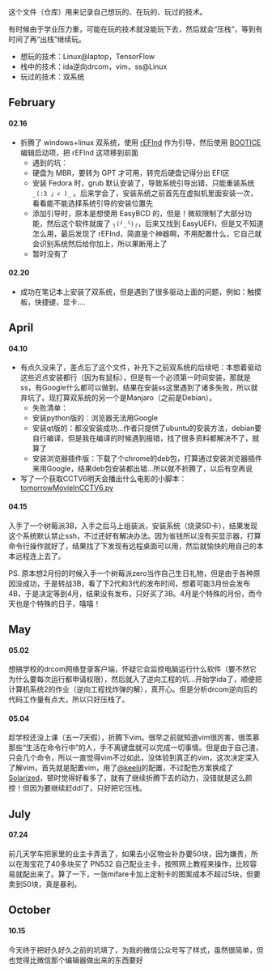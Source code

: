 这个文件（仓库）用来记录自己想玩的、在玩的、玩过的技术。

有时候由于学业压力重，可能在玩的技术就没能玩下去，然后就会“压栈”，等到有时间了再“出栈”继续玩。

- 想玩的技术：Linux@laptop，TensorFlow
- 栈中的技术：ida逆向drcom，vim，ss@Linux
- 玩过的技术：双系统

## February

#### 02.16
- 折腾了 windows+linux 双系统，使用 [rEFInd](http://www.rodsbooks.com/refind/) 作为引导，然后使用 [BOOTICE](https://sites.google.com/site/gbrtools/home/software/bootice-portable/bootice-downloads) 编辑启动项，把 rEFInd 这项移到前面
  - 遇到的坑：
  - 硬盘为 MBR，要转为 GPT 才可用，转完后硬盘记得分出 EFI区
  - 安装 Fedora 时，grub 默认安装了，导致系统引导出错，只能重装系统 ```_(:3 」∠ )_``` 。后来学会了，安装系统之前首先在虚拟机里面安装一次，看看能不能选择系统引导的安装位置先
  - 添加引导时，原本是想使用 EasyBCD 的，但是！微软限制了大部分功能，然后这个软件就废了 ```╮(╯_╰)╭```，后来又找到 EasyUEFI，但是又不知道怎么用，最后发现了 rEFInd，简直是个神器啊，不用配置什么，它自己就会识别系统然后给你加上，所以果断用上了
  - 暂时没有了

#### 02.20
- 成功在笔记本上安装了双系统，但是遇到了很多驱动上面的问题，例如：触摸板，快捷键，显卡....

## April

#### 04.10
- 有点久没来了，差点忘了这个文件，补充下之前双系统的后续吧：本想着驱动这些迟点安装都行（因为有鼠标），但是有一个必须第一时间安装，那就是ss，有Google什么都可以做到，结果在安装ss这里遇到了诸多失败，所以就弃坑了。现打算双系统的另一个是Manjaro（之前是Debian）。
  - 失败清单：
  - 安装python版的：浏览器无法用Google
  - 安装qt版的：都没安装成功...作者只提供了ubuntu的安装方法，debian要自行编译，但是我在编译的时候遇到报错，找了很多资料都解决不了，就算了
  - 安装浏览器插件版：下载了个chrome的deb包，打算通过安装浏览器插件来用Google，结果deb包安装都出错...所以就不折腾了，以后有空再说
- 写了一个获取CCTV6明天会播出什么电影的小脚本：[tomorrowMovieInCCTV6.py](https://github.com/excalibur44/Manis-pentadactyla/blob/master/tomorrowMovieInCCTV6.py)

#### 04.15
入手了一个树莓派3B，入手之后马上组装派，安装系统（烧录SD卡），结果发现这个系统默认禁止ssh，不过还好有解决办法。因为省钱所以没有买显示器，打算命令行操作就好了，结果找了下发现有远程桌面可以用，然后就愉快的用自己的本本远程连上去了。

PS. 原本想2月份的时候入手一个树莓派zero当作自己生日礼物，但是由于各种原因没成功，于是转战3B，看了下2代和3代的发布时间，想着可能3月份会发布4B，于是决定等到4月，结果没有发布，只好买了3B。4月是个特殊的月份，而今天也是个特殊的日子，嘻嘻！

## May

#### 05.02

想搞学校的drcom网络登录客户端，怀疑它会监控电脑运行什么软件（要不然它为什么要每次运行都申请权限），然后就入了逆向工程的坑...开始学ida了，顺便把计算机系统2的作业（逆向工程找炸弹的解），真开心。但是分析drcom逆向后的代码工作量有点大，所以只好压栈了。

#### 05.04

趁学校还没上课（五一7天假），折腾下vim。很早之前就知道vim很厉害，很羡慕那些“生活在命令行中”的人，手不离键盘就可以完成一切事情。但是由于自己渣，只会几个命令，所以一直觉得vim不过如此，没体验到真正的vim，这次决定深入了解vim，首先就是配置vim，用了[@keelii](https://gist.github.com/keelii/1aab5f9aa5b47afa651c7fc84b8e9875)的配置，不过配色方案换成了[Solarized](http://ethanschoonover.com/solarized)，顿时觉得好看多了，就有了继续折腾下去的动力，没错就是这么颜控！但因为要继续赶ddl了，只好把它压栈。

## July

#### 07.24

前几天学车把家里的业主卡弄丢了，如果去小区物业补办要50块，因为嫌贵，所以在淘宝花了40多块买了 PN532 自己配业主卡，按照网上教程来操作，比较容易就配出来了。算了一下，一张mifare卡加上定制卡的图案成本不超过5块，但要卖到50块，真是暴利。

## October

#### 10.15

今天终于把好久好久之前的坑填了，为我的微信公众号写了样式，虽然很简单，但也觉得比微信那个编辑器做出来的东西要好
